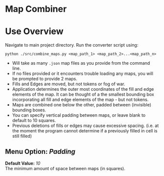 # **Map Combiner**

# Use Overview

Navigate to main project directory. Run the converter script using:

`python ./src/combine_maps.py <map_path_1> <map_path_2>...<map_path_n>`  

* Will take as many `.json` map files as you provide from the command line.
* If no files provided or it encounters trouble loading any maps, you will be prompted to provide 2 maps.
* Fills and Edges are moved, but not tokens or fog of war.
* Application determines the outer most coordinates of the fill and edge elements of the map. It can be thought of a the smallest bounding box incorporating all fill and edge elements of the map - but not tokens.
* Maps are combined one below the other, padded between (invisible) bounding boxes.
* You can specify vertical padding between maps, or leave blank to default to 10 squares.
* Previous deletions of fills or edges may cause excessive spacing. (i.e. at the moment the program cannot determine if a previously filled in cell is still filled)

## Menu Option: *Padding*  
**Default Value:** *10*  
The minimum amount of space between maps (in squares).
